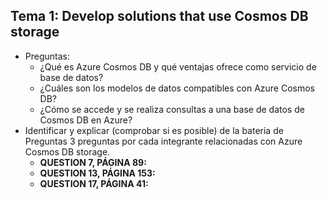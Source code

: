 ## Tema 1: Develop solutions that use Cosmos DB storage

- Preguntas:
  - ¿Qué es Azure Cosmos DB y qué ventajas ofrece como servicio de base de datos?
  - ¿Cuáles son los modelos de datos compatibles con Azure Cosmos DB?
  - ¿Cómo se accede y se realiza consultas a una base de datos de Cosmos DB en Azure?
- Identificar y explicar (comprobar si es posible) de la bateria de Preguntas 3 preguntas por cada integrante relacionadas con Azure Cosmos DB storage.
  - **QUESTION 7, PÁGINA 89:**
  - **QUESTION 13, PÁGINA 153:**
  - **QUESTION 17, PÁGINA 41:**